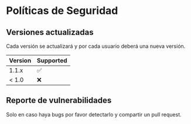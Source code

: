 # Políticas de Seguridad

## Versiones actualizadas

Cada versión se actualizará y por cada usuario deberá una nueva versión.

| Version | Supported          |
| ------- | ------------------ |
| 1.1.x   | :white_check_mark: |
| < 1.0   | :x:                |

## Reporte de vulnerabilidades

Solo en caso haya bugs por favor detectarlo y compartir un pull request.
